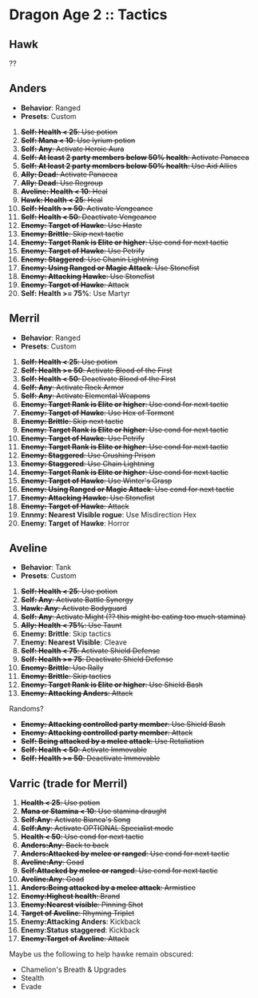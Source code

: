 # Dragon Age 2 :: Tactics

## Hawk

??

## Anders

- **Behavior**: Ranged
- **Presets**: Custom

1. ~~**Self: Health < 25**: Use potion~~
1. ~~**Self: Mana < 10**: Use lyrium potion~~
1. ~~**Self: Any**: Activate Heroic Aura~~
1. ~~**Self: At least 2 party members below 50% health**: Activate Panacea~~
1. ~~**Self: At least 2 party members below 50% health**: Use Aid Allies~~
1. ~~**Ally: Dead**: Activate Panacea~~
1. ~~**Ally: Dead**: Use Regroup~~
1. ~~**Aveline: Health < 10**: Heal~~
1. ~~**Hawk: Health < 25**: Heal~~
1. ~~**Self: Health >= 50**: Activate Vengeance~~
1. ~~**Self: Health < 50**: Deactivate Vengeance~~
1. ~~**Enemy: Target of Hawke**: Use Haste~~
1. ~~**Enemy: Brittle**: Skip next tactic~~
1. ~~**Enemy: Target Rank is Elite or higher**: Use cond for next tactic~~
1. ~~**Enemy: Target of Hawke**: Use Petrify~~
1. ~~**Enemy: Staggered**: Use Chanin Lightning~~
1. ~~**Enemy: Using Ranged or Magic Attack**: Use Stonefist~~
1. ~~**Enemy: Attacking Hawke**: Use Stonefist~~
1. ~~**Enemy: Target of Hawke**: Attack~~
1. **Self: Health >= 75%**: Use Martyr

## Merril

- **Behavior**: Ranged
- **Presets**: Custom

1. ~~**Self: Health < 25**: Use potion~~
1. ~~**Self: Health >= 50**: Activate Blood of the First~~
1. ~~**Self: Health < 50**: Deactivate Blood of the First~~
1. ~~**Self: Any**: Activate Rock Armor~~
1. ~~**Self: Any**: Activate Elemental Weapons~~
1. ~~**Enemy: Target Rank is Elite or higher**: Use cond for next tactic~~
1. ~~**Enemy: Target of Hawke**: Use Hex of Torment~~
1. ~~**Enemy: Brittle**: Skip next tactic~~
1. ~~**Enemy: Target Rank is Elite or higher**: Use cond for next tactic~~
1. ~~**Enemy: Target of Hawke**: Use Petrify~~
1. ~~**Enemy: Target Rank is Elite or higher**: Use cond for next tactic~~
1. ~~**Enemy: Staggered**: Use Crushing Prison~~
1. ~~**Enemy: Staggered**: Use Chain Lightning~~
1. ~~**Enemy: Target Rank is Elite or higher**: Use cond for next tactic~~
1. ~~**Enemy: Target of Hawke**: Use Winter's Grasp~~
1. ~~**Enemy: Using Ranged or Magic Attack**: Use cond for next tactic~~
1. ~~**Enemy: Attacking Hawke**: Use Stonefist~~
1. ~~**Enemy: Target of Hawke**: Attack~~
1. **Ennmy: Nearest Visible rogue**: Use Misdirection Hex
1. **Enemy: Target of Hawke**: Horror

## Aveline

- **Behavior**: Tank
- **Presets**: Custom

1. ~~**Self: Health < 25**: Use potion~~
1. ~~**Self: Any**: Activate Battle Synergy~~
1. ~~**Hawk: Any**: Activate Bodyguard~~
1. ~~**Self: Any**: Activate Might (?? this might be eating too much stamina)~~
1. ~~**Ally: Health < 75%**: Use Taunt~~
1. **Enemy: Brittle**: Skip tactics
1. **Enemy: Nearest Visible**: Cleave
1. ~~**Self: Health < 75**: Activate Shield Defense~~
1. ~~**Self: Health >= 75**: Deactivate Shield Defense~~
1. ~~**Enemy: Brittle**: Use Rally~~
1. ~~**Enemy: Brittle**: Skip tactics~~
1. ~~**Enemy: Target Rank is Elite or higher**: Use Shield Bash~~
1. ~~**Enemy: Attacking Anders**: Attack~~

Randoms?

- ~~**Enemy: Attacking controlled party member**: Use Shield Bash~~
- ~~**Enemy: Attacking controlled party member**: Attack~~
- ~~**Self: Being attacked by a melee attack**: Use Retaliation~~
- ~~**Self: Health < 50**: Activate Immovable~~
- ~~**Self: Health >= 50**: Deactivate Immovable~~

## Varric (trade for Merril)

1. ~~**Health < 25**: Use potion~~
1. ~~**Mana or Stamina < 10**: Use stamina draught~~
1. ~~**Self:Any**: Activate Bianca's Song~~
1. ~~**Self:Any**: Activate OPTIONAL Specialist mode~~
1. ~~**Health < 50**: Use cond for next tactic~~
1. ~~**Anders:Any**: Back to back~~
1. ~~**Anders:Attacked by melee or ranged**: Use cond for next tactic~~
1. ~~**Aveline:Any**: Goad~~
1. ~~**Self:Attacked by melee or ranged**: Use cond for next tactic~~
1. ~~**Aveline:Any**: Goad~~
1. ~~**Anders:Being attacked by a melee attack**: Armistice~~
1. ~~**Enemy:Highest health**: Brand~~
1. ~~**Enemy:Nearest visible**: Pinning Shot~~
1. ~~**Target of Aveline**: Rhyming Triplet~~
1. **Enemy:Attacking Anders**: Kickback
1. **Enemy:Status staggered**: Kickback
1. ~~**Enemy:Target of Aveline**: Attack~~

Maybe us the following to help hawke remain obscured:

- Chamelion's Breath & Upgrades
- Stealth
- Evade

